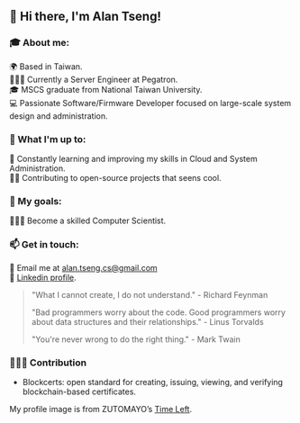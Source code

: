 ## 👋 Hi there, I'm Alan Tseng!

### 🎓 About me:

🌍 Based in Taiwan.<br/>
🧑🏻‍💻 Currently a Server Engineer at Pegatron.<br/>
🎓 MSCS graduate from National Taiwan University.<br/>
💻 Passionate Software/Firmware Developer focused on large-scale system design and administration.<br/>

### 🌱 What I'm up to:

📖 Constantly learning and improving my skills in Cloud and System Administration.<br/>
🙌🏻 Contributing to open-source projects that seens cool.<br/>

### 🎯 My goals:
🧑🏻‍🔬 Become a skilled Computer Scientist.

### 📫 Get in touch:
📧 Email me at alan.tseng.cs@gmail.com<br/>
🔗 [Linkedin profile](https://www.linkedin.com/in/alanhc316/).<br/>

> "What I cannot create, I do not understand." - Richard Feynman
>
> "Bad programmers worry about the code. Good programmers worry about data structures and their relationships." - Linus Torvalds
> 
> "You're never wrong to do the right thing." - Mark Twain

### 🧑🏻‍💻 Contribution
- Blockcerts: open standard for creating, issuing, viewing, and verifying blockchain-based certificates.<br/>

My profile image is from ZUTOMAYO’s [Time Left](https://youtu.be/6OC92oxs4gA).
